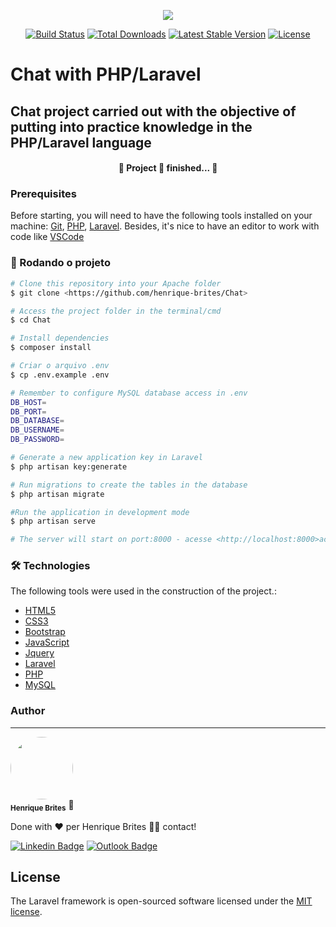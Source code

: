 <p align="center"><img src="https://laravel.com/assets/img/components/logo-laravel.svg"></p>

<p align="center">
<a href="https://travis-ci.org/laravel/framework"><img src="https://travis-ci.org/laravel/framework.svg" alt="Build Status"></a>
<a href="https://packagist.org/packages/laravel/framework"><img src="https://poser.pugx.org/laravel/framework/d/total.svg" alt="Total Downloads"></a>
<a href="https://packagist.org/packages/laravel/framework"><img src="https://poser.pugx.org/laravel/framework/v/stable.svg" alt="Latest Stable Version"></a>
<a href="https://packagist.org/packages/laravel/framework"><img src="https://poser.pugx.org/laravel/framework/license.svg" alt="License"></a>
</p>

# Chat with PHP/Laravel

## Chat project carried out with the objective of putting into practice knowledge in the PHP/Laravel language


<h4 align="center"> 
	🚧  Project 🚀 finished...  🚧
</h4> 

### Prerequisites

Before starting, you will need to have the following tools installed on your machine:
[Git](https://git-scm.com), [PHP](https://www.php.net/), [Laravel](https://laravel.com/). 
Besides, it's nice to have an editor to work with code like [VSCode](https://code.visualstudio.com/)

### 🎲 Rodando o projeto

```bash
# Clone this repository into your Apache folder
$ git clone <https://github.com/henrique-brites/Chat>

# Access the project folder in the terminal/cmd
$ cd Chat

# Install dependencies
$ composer install

# Criar o arquivo .env 
$ cp .env.example .env

# Remember to configure MySQL database access in .env
DB_HOST=
DB_PORT=
DB_DATABASE=
DB_USERNAME=
DB_PASSWORD=

# Generate a new application key in Laravel
$ php artisan key:generate

# Run migrations to create the tables in the database
$ php artisan migrate

#Run the application in development mode
$ php artisan serve

# The server will start on port:8000 - acesse <http://localhost:8000>access

```
### 🛠 Technologies

The following tools were used in the construction of the project.:

- [HTML5](https://www.w3schools.com/html/)
- [CSS3](https://www.w3schools.com/css/)
- [Bootstrap](https://getbootstrap.com/)
- [JavaScript](https://www.w3schools.com/js/)
- [Jquery](https://jquery.com/)
- [Laravel](https://laravel.com/)
- [PHP](https://www.php.net/)
- [MySQL](https://www.mysql.com/)

### Author
---

<p>
 <img style="border-radius: 50%;" src="https://avatars.githubusercontent.com/henrique-brites" width="100px;" alt=""/>
 <br />
 <sub><b>Henrique Brites</b></sub> 🚀
</p>

 Done with ❤️ per Henrique Brites 👋🏽 contact!

 [![Linkedin Badge](https://img.shields.io/badge/-Henrique-blue?style=flat-square&logo=Linkedin&logoColor=white&link=https://www.linkedin.com/in/henrique-brites/)](https://www.linkedin.com/in/henrique-brites/) 
[![Outlook Badge](https://img.shields.io/badge/-henriquebrites@live.com-0078D4?style=flat-square&logo=microsoft-outlook&logoColor=white&link=mailto:henriquebrites@live.com)](mailto:henriquebrites@live.com)

 
## License

The Laravel framework is open-sourced software licensed under the [MIT license](https://opensource.org/licenses/MIT).
